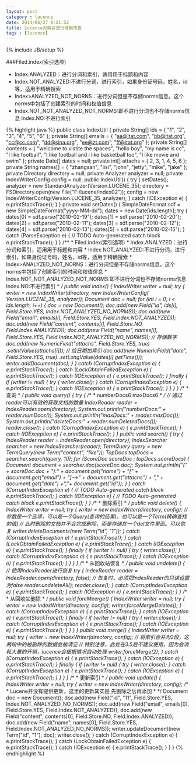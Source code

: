 ```yaml
---
layout: post
category : lucence
date: 2014/06/27 9:21:52 
title: Lucence对索引进行增删改查
tags : [lucence]
---
```

{% include JB/setup %}

###Filed.index(索引选项)
- Index.ANALYZED：进行分词和索引，适用用于标题和内容
- Index.NOT_ANALYZED:不进行分词，进行索引，如果身份证号码，姓名，id等，适用于精确搜索
- Index>ANALYZED_NOT_NORNS：进行分词但是不存储norms信息。这个norms中包括了创建索引的时间和权值信息
- Index.NOT_NOT_ANALYZED_NOT_NORMS:即不进行分词也不存储norms信息 Index.NO:不进行索引




{% highlight java %}
public class IndexUtil {
    private String[] ids = { "1", "2", "3", "4", "5", "6" };
    private String[] emails = { "aa@itat.com", "bb@itat.org", "cc@cc.com",
            "dd@sina.org", "ee@zt.com", "ff@itat.org" };
    private String[] contents = { "welcome to vistite the spaces", "hello boy",
            "my name is cc", "I like football",
            "I like football and i like basketball too",
            "I like movie and swim" };
    private Date[] dates = null;
    private int[] attachs = { 2, 3, 1, 4, 5, 6 };
    private String names[] = { "zhangsan", "lisi", "john", "jetty", "mike",
            "jake" };
    private Directory directory = null;
    private Analyzer analyzer = null;
    private IndexWriterConfig config = null;
    public IndexUtil() {
        try {
            setDates();
            analyzer = new StandardAnalyzer(Version.LUCENE_35);
            directory = FSDirectory.open(new File("F:/lucene/index02"));
            config = new IndexWriterConfig(Version.LUCENE_35, analyzer);
        } catch (IOException e) {
            e.printStackTrace();
        }
    }
    private void setDates() {
        SimpleDateFormat sdf = new SimpleDateFormat("yyyy-MM-dd");
        dates = new Date[ids.length];
        try {
            dates[0] = sdf.parse("2010-02-19");
            dates[1] = sdf.parse("2010-02-20");
            dates[2] = sdf.parse("2010-02-11");
            dates[3] = sdf.parse("2010-02-12");
            dates[4] = sdf.parse("2010-02-13");
            dates[5] = sdf.parse("2010-02-15");
        } catch (ParseException e) {
            // TODO Auto-generated catch block
            e.printStackTrace();
        }
    }
    /**
     * Filed.index(索引选项)
     * Index.ANALYZED：进行分词和索引，适用用于标题和内容
     * Index.NOT_ANALYZED:不进行分词，进行索引，如果身份证号码，姓名，id等，适用于精确搜索
     * Index>ANALYZED_NOT_NORNS：进行分词但是不存储norms信息。这个norms中包括了创建索引的时间和权值信息
     * Index.NOT_NOT_ANALYZED_NOT_NORMS:即不进行分词也不存储norms信息 Index.NO:不进行索引
     * */
    public void index() {
        IndexWriter writer = null;
        try {
            writer = new IndexWriter(directory, new IndexWriterConfig(
                    Version.LUCENE_35, analyzer));
            Document doc = null;
            for (int i = 0; i < ids.length; i++) {
                doc = new Document();
                doc.add(new Field("id", ids[i], Field.Store.YES,
                        Index.NOT_ANALYZED_NO_NORMS));
                doc.add(new Field("email", emails[i], Field.Store.YES,
                        Field.Index.NOT_ANALYZED));
                doc.add(new Field("content", contents[i], Field.Store.NO,
                        Field.Index.ANALYZED));
                doc.add(new Field("name", names[i], Field.Store.YES,
                        Field.Index.NOT_ANALYZED_NO_NORMS));
                // 存储数字
                doc.add(new NumericField("attachs", Field.Store.YES, true)
                        .setIntValue(attachs[i]));
                // 给日期加索引
                doc.add(new NumericField("date", Field.Store.YES, true)
                        .setLongValue(dates[i].getTime()));
                writer.addDocument(doc);
            }
        } catch (CorruptIndexException e) {
            e.printStackTrace();
        } catch (LockObtainFailedException e) {
            e.printStackTrace();
        } catch (IOException e) {
            e.printStackTrace();
        } finally {
            if (writer != null) {
                try {
                    writer.close();
                } catch (CorruptIndexException e) {
                    e.printStackTrace();
                } catch (IOException e) {
                    e.printStackTrace();
                }
            }
        }
    }
    /**
     * 查询
     * */
    public void query() {
        try {
            /**
             * numberDocs6 maxDocs6
             * */
            // 通过reader可以有效的获取文档的数量
            IndexReader reader = IndexReader.open(directory);
            System.out.println("numberDocs:" + reader.numDocs());
            System.out.println("maxDocs:" + reader.maxDoc());
            System.out.println("deleteDocs:" + reader.numDeletedDocs());
            reader.close();
        } catch (CorruptIndexException e) {
            e.printStackTrace();
        } catch (IOException e) {
            e.printStackTrace();
        }
    }
    public void search() {
        try {
            IndexReader reader = IndexReader.open(directory);
            IndexSearcher searcher = new IndexSearcher(reader);
            TermQuery query = new TermQuery(new Term("content", "like"));
            TopDocs topDocs = searcher.search(query, 10);
            for (ScoreDoc scoreDoc : topDocs.scoreDocs) {
                Document document = searcher.doc(scoreDoc.doc);
                System.out.println("(" + scoreDoc.doc + "):"
                        + document.get("name") + "[" + document.get("email")
                        + "]-->" + document.get("attachs") + ","
                        + document.get("date") +","+ document.get("id"));
            }
        } catch (CorruptIndexException e) {
            // TODO Auto-generated catch block
            e.printStackTrace();
        } catch (IOException e) {
            // TODO Auto-generated catch block
            e.printStackTrace();
        }
    }
    /**
     * 删除索引
     * */
    public void delete() {
        IndexWriter writer = null;
        try {
            writer = new IndexWriter(directory, config);
            // 参数是一个选项，可以是一个Query(查询的结果)，也可以是一个Term(精确查找的值)
            // 此时删除的文档并不会完成删除，而是存储在一个del文件里面。可以恢复
            writer.deleteDocuments(new Term("id", "1"));
        } catch (CorruptIndexException e) {
            e.printStackTrace();
        } catch (LockObtainFailedException e) {
            e.printStackTrace();
        } catch (IOException e) {
            e.printStackTrace();
        } finally {
            if (writer != null) {
                try {
                    writer.close();
                } catch (CorruptIndexException e) {
                    e.printStackTrace();
                } catch (IOException e) {
                    e.printStackTrace();
                }
            }
        }
    }
    /**
     * 从回收站恢复
     * */
    public void undelete() {
        // 使用IndexReader进行恢复
        try {
            IndexReader reader = IndexReader.open(directory, false);
            // 恢复时，必须把IndexReader的只读设置为false
            reader.undeleteAll();
            reader.close();
        } catch (CorruptIndexException e) {
            e.printStackTrace();
        } catch (IOException e) {
            e.printStackTrace();
        }
    }
    /**
     * 从回收站删除
     * */
    public void foreMeerge() {
        IndexWriter writer = null;
        try {
            writer = new IndexWriter(directory, config);
            writer.forceMergeDeletes();
        } catch (CorruptIndexException e) {
            e.printStackTrace();
        } catch (IOException e) {
            e.printStackTrace();
        } finally {
            if (writer != null) {
                try {
                    writer.close();
                } catch (CorruptIndexException e) {
                    e.printStackTrace();
                } catch (IOException e) {
                    e.printStackTrace();
                }
            }
        }
    }
    public void merge() {
        IndexWriter writer = null;
        try {
            writer = new IndexWriter(directory, config);
            // 将索引合并为2段，这两段中的被删除的数据会被清空
            // 特别注意，此处在3.5后不建议使用，因为会消耗大量的开销，lucence会根据情况自动处理
            writer.forceMerge(2);
        } catch (CorruptIndexException e) {
            e.printStackTrace();
        } catch (IOException e) {
            e.printStackTrace();
        } finally {
            if (writer != null) {
                try {
                    writer.close();
                } catch (CorruptIndexException e) {
                    e.printStackTrace();
                } catch (IOException e) {
                    e.printStackTrace();
                }
            }
        }
    }
    /**
     * 更新索引
     * */
    public void update() {
        IndexWriter writer = null;
        try {
            writer = new IndexWriter(directory, config);
            /**
             * Lucene并没有提供更新，这里的更新其实是 先删除之后再添加
             * */
            Document doc = new Document();
            doc.add(new Field("id", "11", Field.Store.YES,
                    Index.NOT_ANALYZED_NO_NORMS));
            doc.add(new Field("email", emails[0], Field.Store.YES,
                    Field.Index.NOT_ANALYZED));
            doc.add(new Field("content", contents[0], Field.Store.NO,
                    Field.Index.ANALYZED));
            doc.add(new Field("name", names[0], Field.Store.YES,
                    Field.Index.NOT_ANALYZED_NO_NORMS));
            writer.updateDocument(new Term("id", "1"), doc);
            writer.close();
        } catch (CorruptIndexException e) {
            e.printStackTrace();
        } catch (LockObtainFailedException e) {
            e.printStackTrace();
        } catch (IOException e) {
            e.printStackTrace();
        }
    }
}
{% endhighlight %}